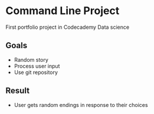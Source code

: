# Command Line Project

First portfolio project in Codecademy Data science

## Goals

- Random story
- Process user input
- Use git repository

## Result

- User gets random endings in response to their choices
